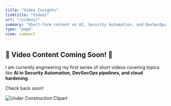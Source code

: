```yaml
---
title: "Video Insights"
linktitle: "Videos"
url: "/videos/"
summary: "Short-form content on AI, Security Automation, and DevSecOps."
type: "page"
view: compact
---
```


## 🚧 Video Content Coming Soon! 🚧

I am currently engineering my first series of short videos covering topics like **AI in Security Automation, DevSecOps pipelines, and cloud hardening**.

Check back soon!

![Under Construction Clipart](/coming-soon.png)